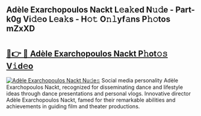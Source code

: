 ## Adèle Exarchopoulos Nackt L𝚎a𝚔ed N𝚞𝚍e - Part-k0g Vi𝚍𝚎o L𝚎a𝚔s - H𝚘𝚝 O𝚗𝚕yf𝚊ns P𝚑𝚘tos mZxXD

# <h2><a href="http://kfeknt.oniu.top/?m=Ad%c3%a8le+Exarchopoulos+Nackt">🔗👉 🔴 Adèle Exarchopoulos Nackt P𝚑ot𝚘𝚜 V𝚒d𝚎o</a></h2>

[![Adèle Exarchopoulos Nackt Nu𝚍e𝚜](https://i.imgur.com/0qMVB7G.gif)](http://kfeknt.oniu.top/?m=Ad%c3%a8le+Exarchopoulos+Nackt)
Social media personality Adèle Exarchopoulos Nackt, recognized for disseminating dance and lifestyle ideas through dance presentations and personal vlogs. Innovative director Adèle Exarchopoulos Nackt, famed for their remarkable abilities and achievements in guiding film and theater productions.  
